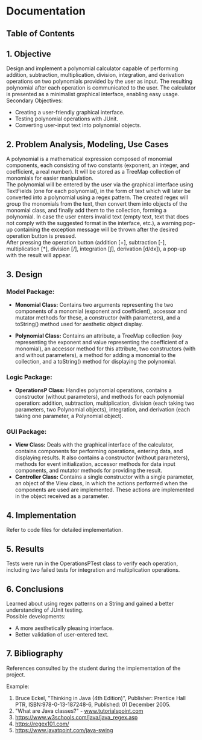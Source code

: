 # Documentation
## Table of Contents

## 1. Objective  
Design and implement a polynomial calculator capable of performing addition, subtraction, multiplication, division, integration, and derivation operations on two polynomials provided by the user as input. The resulting polynomial after each operation is communicated to the user. The calculator is presented as a minimalist graphical interface, enabling easy usage.  
Secondary Objectives:
- Creating a user-friendly graphical interface.
- Testing polynomial operations with JUnit.
- Converting user-input text into polynomial objects.

## 2. Problem Analysis, Modeling, Use Cases  
A polynomial is a mathematical expression composed of monomial components, each consisting of two constants (exponent, an integer, and coefficient, a real number). It will be stored as a TreeMap collection of monomials for easier manipulation.  
The polynomial will be entered by the user via the graphical interface using TextFields (one for each polynomial), in the form of text which will later be converted into a polynomial using a regex pattern. The created regex will group the monomials from the text, then convert them into objects of the monomial class, and finally add them to the collection, forming a polynomial. In case the user enters invalid text (empty text, text that does not comply with the suggested format in the interface, etc.), a warning pop-up containing the exception message will be thrown after the desired operation button is pressed.  
After pressing the operation button (addition [+], subtraction [-], multiplication [*], division [/], integration [∫], derivation [d/dx]), a pop-up with the result will appear.

## 3. Design  
### Model Package:
- **Monomial Class:** Contains two arguments representing the two components of a monomial (exponent and coefficient), accessor and mutator methods for these, a constructor (with parameters), and a toString() method used for aesthetic object display.
  
- **Polynomial Class:** Contains an attribute, a TreeMap collection (key representing the exponent and value representing the coefficient of a monomial), an accessor method for this attribute, two constructors (with and without parameters), a method for adding a monomial to the collection, and a toString() method for displaying the polynomial.

### Logic Package:
- **OperationsP Class:** Handles polynomial operations, contains a constructor (without parameters), and methods for each polynomial operation: addition, subtraction, multiplication, division (each taking two parameters, two Polynomial objects), integration, and derivation (each taking one parameter, a Polynomial object).

### GUI Package:
- **View Class:** Deals with the graphical interface of the calculator, contains components for performing operations, entering data, and displaying results. It also contains a constructor (without parameters), methods for event initialization, accessor methods for data input components, and mutator methods for providing the result.
- **Controller Class:** Contains a single constructor with a single parameter, an object of the View class, in which the actions performed when the components are used are implemented. These actions are implemented in the object received as a parameter.

## 4. Implementation  
Refer to code files for detailed implementation.

## 5. Results  
Tests were run in the OperationsPTest class to verify each operation, including two failed tests for integration and multiplication operations.

## 6. Conclusions  
Learned about using regex patterns on a String and gained a better understanding of JUnit testing.  
Possible developments:
- A more aesthetically pleasing interface.
- Better validation of user-entered text.

## 7. Bibliography  
References consulted by the student during the implementation of the project.

Example:
1. Bruce Eckel, "Thinking in Java (4th Edition)", Publisher: Prentice Hall PTR, ISBN:978-0-13-187248-6, Published: 01 December 2005.
2. "What are Java classes?" - www.tutorialspoint.com
3. https://www.w3schools.com/java/java_regex.asp
4. https://regex101.com/
5. https://www.javatpoint.com/java-swing
